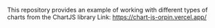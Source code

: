This repository provides an example of working with different types of charts from the ChartJS library
Link: https://chart-js-orpin.vercel.app/
